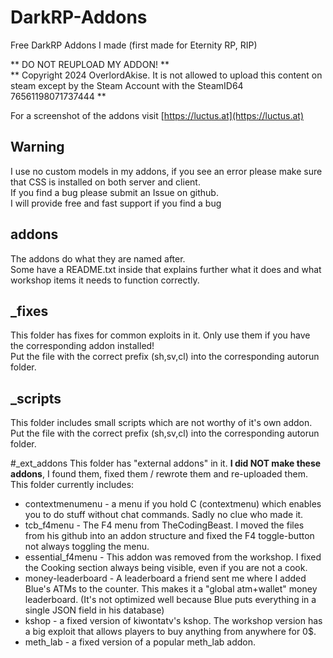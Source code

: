 # DarkRP-Addons
Free DarkRP Addons I made (first made for Eternity RP, RIP)  

** DO NOT REUPLOAD MY ADDON! **  
** Copyright 2024 OverlordAkise. It is not allowed to upload this content on steam except by the Steam Account with the SteamID64 76561198071737444 **

For a screenshot of the addons visit [https://luctus.at](https://luctus.at)

## Warning

I use no custom models in my addons, if you see an error please make sure that CSS is installed on both server and client.  
If you find a bug please submit an Issue on github.  
I will provide free and fast support if you find a bug

## addons
The addons do what they are named after.  
Some have a README.txt inside that explains further what it does and what workshop items it needs to function correctly.

## _fixes
This folder has fixes for common exploits in it. Only use them if you have the corresponding addon installed!  
Put the file with the correct prefix (sh,sv,cl) into the corresponding autorun folder.

## _scripts
This folder includes small scripts which are not worthy of it's own addon.  
Put the file with the correct prefix (sh,sv,cl) into the corresponding autorun folder.

#_ext_addons
This folder has "external addons" in it. **I did NOT make these addons**, I found them, fixed them / rewrote them and re-uploaded them.
This folder currently includes:
 - contextmenumenu - a menu if you hold C (contextmenu) which enables you to do stuff without chat commands. Sadly no clue who made it.
 - tcb_f4menu - The F4 menu from TheCodingBeast. I moved the files from his github into an addon structure and fixed the F4 toggle-button not always toggling the menu.
 - essential_f4menu - This addon was removed from the workshop. I fixed the Cooking section always being visible, even if you are not a cook.
 - money-leaderboard - A leaderboard a friend sent me where I added Blue's ATMs to the counter. This makes it a "global atm+wallet" money leaderboard. (It's not optimized well because Blue puts everything in a single JSON field in his database)
 - kshop - a fixed version of kiwontatv's kshop. The workshop version has a big exploit that allows players to buy anything from anywhere for 0$.
 - meth_lab - a fixed version of a popular meth_lab addon.
